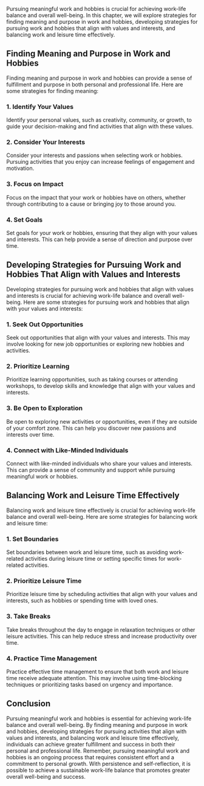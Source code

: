 
Pursuing meaningful work and hobbies is crucial for achieving work-life balance and overall well-being. In this chapter, we will explore strategies for finding meaning and purpose in work and hobbies, developing strategies for pursuing work and hobbies that align with values and interests, and balancing work and leisure time effectively.

Finding Meaning and Purpose in Work and Hobbies
-----------------------------------------------

Finding meaning and purpose in work and hobbies can provide a sense of fulfillment and purpose in both personal and professional life. Here are some strategies for finding meaning:

### 1. Identify Your Values

Identify your personal values, such as creativity, community, or growth, to guide your decision-making and find activities that align with these values.

### 2. Consider Your Interests

Consider your interests and passions when selecting work or hobbies. Pursuing activities that you enjoy can increase feelings of engagement and motivation.

### 3. Focus on Impact

Focus on the impact that your work or hobbies have on others, whether through contributing to a cause or bringing joy to those around you.

### 4. Set Goals

Set goals for your work or hobbies, ensuring that they align with your values and interests. This can help provide a sense of direction and purpose over time.

Developing Strategies for Pursuing Work and Hobbies That Align with Values and Interests
----------------------------------------------------------------------------------------

Developing strategies for pursuing work and hobbies that align with values and interests is crucial for achieving work-life balance and overall well-being. Here are some strategies for pursuing work and hobbies that align with your values and interests:

### 1. Seek Out Opportunities

Seek out opportunities that align with your values and interests. This may involve looking for new job opportunities or exploring new hobbies and activities.

### 2. Prioritize Learning

Prioritize learning opportunities, such as taking courses or attending workshops, to develop skills and knowledge that align with your values and interests.

### 3. Be Open to Exploration

Be open to exploring new activities or opportunities, even if they are outside of your comfort zone. This can help you discover new passions and interests over time.

### 4. Connect with Like-Minded Individuals

Connect with like-minded individuals who share your values and interests. This can provide a sense of community and support while pursuing meaningful work or hobbies.

Balancing Work and Leisure Time Effectively
-------------------------------------------

Balancing work and leisure time effectively is crucial for achieving work-life balance and overall well-being. Here are some strategies for balancing work and leisure time:

### 1. Set Boundaries

Set boundaries between work and leisure time, such as avoiding work-related activities during leisure time or setting specific times for work-related activities.

### 2. Prioritize Leisure Time

Prioritize leisure time by scheduling activities that align with your values and interests, such as hobbies or spending time with loved ones.

### 3. Take Breaks

Take breaks throughout the day to engage in relaxation techniques or other leisure activities. This can help reduce stress and increase productivity over time.

### 4. Practice Time Management

Practice effective time management to ensure that both work and leisure time receive adequate attention. This may involve using time-blocking techniques or prioritizing tasks based on urgency and importance.

Conclusion
----------

Pursuing meaningful work and hobbies is essential for achieving work-life balance and overall well-being. By finding meaning and purpose in work and hobbies, developing strategies for pursuing activities that align with values and interests, and balancing work and leisure time effectively, individuals can achieve greater fulfillment and success in both their personal and professional life. Remember, pursuing meaningful work and hobbies is an ongoing process that requires consistent effort and a commitment to personal growth. With persistence and self-reflection, it is possible to achieve a sustainable work-life balance that promotes greater overall well-being and success.
